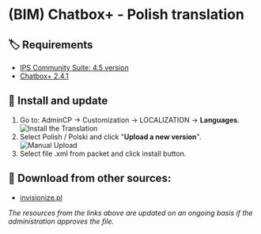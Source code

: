 # (BIM) Chatbox+ - Polish translation

## 🏷️ Requirements

- [IPS Community Suite: 4.5 version](https://invisioncommunity.com/)
- [Chatbox+ 2.4.1](https://invisioncommunity.com/files/file/9342-chatbox/)

## 🧰 Install and update

1. Go to: AdminCP -> Customization -> LOCALIZATION -> **Languages**.  
   ![Install the Translation](https://files.axendev.net/github/lang/acpLang.png)
2. Select Polish / Polski and click "**Upload a new version**".  
   ![Manual Upload](https://files.axendev.net/github/lang/uploadNewVersion.png)
3. Select file .xml from packet and click install button.

## 🔌 Download from other sources:

- [invisionize.pl](https://forum.invisionize.pl/files/file/813-polish-translation-app-bim-chatbox/)

_The resources from the links above are updated on an ongoing basis if the administration approves the file._
